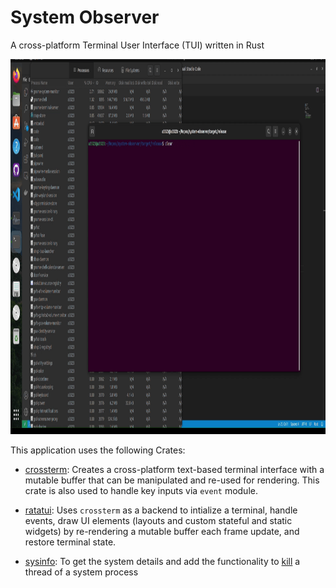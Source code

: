 # System Observer
A cross-platform Terminal User Interface (TUI) written in Rust

<img src="/docs/sys-obs-demo-gif.gif" width="950" height="600"/>

This application uses the following Crates:
- [crossterm](https://docs.rs/crossterm/latest/crossterm/): Creates a cross-platform text-based terminal interface with a mutable buffer that can be manipulated and re-used for rendering. This crate is also used to handle key inputs via `event` module.

- [ratatui](https://docs.rs/ratatui/latest/ratatui/): Uses `crossterm` as a backend to intialize a terminal, handle events, draw UI elements (layouts and custom stateful and static widgets) by re-rendering a mutable buffer each frame update, and restore terminal state.

- [sysinfo](https://docs.rs/sysinfo/latest/sysinfo/index.html): To get the system details and add the functionality to [kill](https://docs.rs/sysinfo/latest/sysinfo/struct.Process.html#method.kill) a thread of a system process
